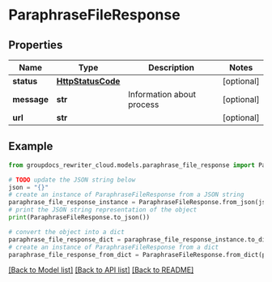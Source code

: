 # ParaphraseFileResponse


## Properties

Name | Type | Description | Notes
------------ | ------------- | ------------- | -------------
**status** | [**HttpStatusCode**](HttpStatusCode.md) |  | [optional] 
**message** | **str** | Information about process | [optional] 
**url** | **str** |  | [optional] 

## Example

```python
from groupdocs_rewriter_cloud.models.paraphrase_file_response import ParaphraseFileResponse

# TODO update the JSON string below
json = "{}"
# create an instance of ParaphraseFileResponse from a JSON string
paraphrase_file_response_instance = ParaphraseFileResponse.from_json(json)
# print the JSON string representation of the object
print(ParaphraseFileResponse.to_json())

# convert the object into a dict
paraphrase_file_response_dict = paraphrase_file_response_instance.to_dict()
# create an instance of ParaphraseFileResponse from a dict
paraphrase_file_response_from_dict = ParaphraseFileResponse.from_dict(paraphrase_file_response_dict)
```
[[Back to Model list]](../README.md#documentation-for-models) [[Back to API list]](../README.md#documentation-for-api-endpoints) [[Back to README]](../README.md)



